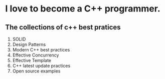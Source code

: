 # I love to become a C++ programmer.

## The collections of c++ best pratices

1. SOLID
2. Design Patterns
3. Modern C++ best practices
4. Effective Concurrency
5. Effective Template
6. C++ latest update practices
7. Open source examples
